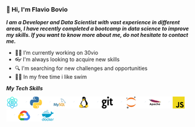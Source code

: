 ### 👋 Hi, I'm Flavio Bovio


***I am a Developer and Data Scientist with vast experience in different areas, I have recently completed a bootcamp in data science to improve my skills. If you want to know more about me, do not hesitate to contact me.***

- :scientist: I’m currently working on 30vio
- :eyeglasses: I'm always looking to acquire new skills
- :mag: I'm searching for new challenges and opportunities
- :swimming_man: In my free time i like swim

***My Tech Skills***

![Alt text](icons/data-science.png)![Alt text](icons/blank.png)![Alt text](icons/python.png)![Alt text](icons/blank.png)![Alt text](icons/mysql.png)![Alt text](icons/blank.png)![Alt text](icons/linux.png)![Alt text](icons/blank.png)![Alt text](icons/git.png)![Alt text](icons/blank.png)![Alt text](icons/jupyter.png)![Alt text](icons/blank.png)![Alt text](icons/apache.png)![Alt text](icons/blank.png)![Alt text](icons/javascript.png)![Alt text](icons/blank.png)![Alt text](icons/google-cloud.png)![Alt text](icons/blank.png)![Alt text](icons/docker.png)    





<!--
**flaviobovio/flaviobovio** is a ✨ _special_ ✨ repository because its `README.md` (this file) appears on your GitHub profile.

Here are some ideas to get you started:

- 🔭 I’m currently working on ...
- 🌱 I’m currently learning ...
- 👯 I’m looking to collaborate on ...
- 🤔 I’m looking for help with ...
- 💬 Ask me about ...
- 📫 How to reach me: ...
- 😄 Pronouns: ...
- ⚡ Fun fact: ...
-->
